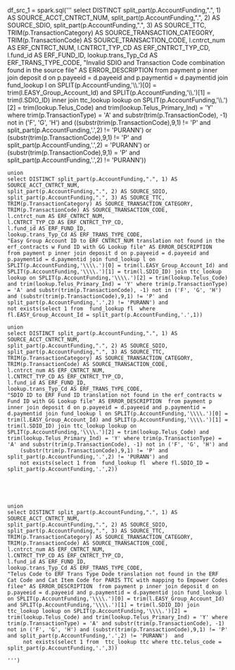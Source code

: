 df_src_1 = spark.sql(''' select DISTINCT split_part(p.AccountFunding,".", 1) AS SOURCE_ACCT_CNTRCT_NUM, 
    split_part(p.AccountFunding,".", 2) AS SOURCE_SDIO, 
    split_part(p.AccountFunding,".", 3) AS SOURCE_TTC, 
    TRIM(p.TransactionCategory) AS SOURCE_TRANSACTION_CATEGORY, 
    TRIM(p.TransactionCode) AS SOURCE_TRANSACTION_CODE, 
    l.cntrct_num AS ERF_CNTRCT_NUM, 
    l.CNTRCT_TYP_CD AS ERF_CNTRCT_TYP_CD, 
    l.fund_id AS ERF_FUND_ID, 
    lookup.trans_Typ_Cd AS ERF_TRANS_TYPE_CODE, 
    "Invalid SDIO and Transaction Code combination found in the source file" AS ERROR_DESCRIPTION  from payment p inner join deposit d on p.payeeid = d.payeeid and p.paymentid = d.paymentid join fund_lookup l on SPLIT(p.AccountFunding,'\\\\.')[0] = trim(l.EASY_Group_Account_Id) and SPLIT(p.AccountFunding,'\\\\.')[1] = trim(l.SDIO_ID) inner join ttc_lookup lookup on SPLIT(p.AccountFunding,'\\\\.')[2] = trim(lookup.Telus_Code) and trim(lookup.Telus_Primary_Ind) = 'Y' where trim(p.TransactionType) = 'A' and substr(trim(p.TransactionCode), -1) not in ('F', 'G', 'H') and ((substr(trim(p.TransactionCode),9,1) != 'P' and split_part(p.AccountFunding,'.',2) != 'PURANN')
         or (substr(trim(p.TransactionCode),9,1) != 'P' and split_part(p.AccountFunding,'.',2) = 'PURANN') 
         or (substr(trim(p.TransactionCode),9,1) = 'P' and split_part(p.AccountFunding,'.',2) != 'PURANN'))
    
    union 
    select DISTINCT split_part(p.AccountFunding,".", 1) AS SOURCE_ACCT_CNTRCT_NUM, 
    split_part(p.AccountFunding,".", 2) AS SOURCE_SDIO, 
    split_part(p.AccountFunding,".", 3) AS SOURCE_TTC, 
    TRIM(p.TransactionCategory) AS SOURCE_TRANSACTION_CATEGORY, 
    TRIM(p.TransactionCode) AS SOURCE_TRANSACTION_CODE, 
    l.cntrct_num AS ERF_CNTRCT_NUM, 
    l.CNTRCT_TYP_CD AS ERF_CNTRCT_TYP_CD, 
    l.fund_id AS ERF_FUND_ID, 
    lookup.trans_Typ_Cd AS ERF_TRANS_TYPE_CODE, 
    "Easy Group Account ID to ERF CNTRCT_NUM translation not found in the erf_contracts w Fund ID with GG Lookup file" AS ERROR_DESCRIPTION  from payment p inner join deposit d on p.payeeid = d.payeeid and p.paymentid = d.paymentid join fund_lookup l on SPLIT(p.AccountFunding,'\\\\.')[0] = trim(l.EASY_Group_Account_Id) and SPLIT(p.AccountFunding,'\\\\.')[1] = trim(l.SDIO_ID) join ttc_lookup lookup on SPLIT(p.AccountFunding,'\\\\.')[2] = trim(lookup.Telus_Code) and trim(lookup.Telus_Primary_Ind) = 'Y' where trim(p.TransactionType) = 'A' and substr(trim(p.TransactionCode), -1) not in ('F', 'G', 'H') and (substr(trim(p.TransactionCode),9,1) != 'P' and split_part(p.AccountFunding,'.',2) != 'PURANN') and
    not exists(select 1 from  fund_lookup fl  where fl.EASY_Group_Account_Id = split_part(p.AccountFunding,'.',1))
    
    union
    select DISTINCT split_part(p.AccountFunding,".", 1) AS SOURCE_ACCT_CNTRCT_NUM, 
    split_part(p.AccountFunding,".", 2) AS SOURCE_SDIO, 
    split_part(p.AccountFunding,".", 3) AS SOURCE_TTC, 
    TRIM(p.TransactionCategory) AS SOURCE_TRANSACTION_CATEGORY, 
    TRIM(p.TransactionCode) AS SOURCE_TRANSACTION_CODE, 
    l.cntrct_num AS ERF_CNTRCT_NUM, 
    l.CNTRCT_TYP_CD AS ERF_CNTRCT_TYP_CD, 
    l.fund_id AS ERF_FUND_ID, 
    lookup.trans_Typ_Cd AS ERF_TRANS_TYPE_CODE, 
    "SDIO ID to ERF Fund ID translation not found in the erf_contracts w Fund ID with GG Lookup file" AS ERROR_DESCRIPTION  from payment p inner join deposit d on p.payeeid = d.payeeid and p.paymentid = d.paymentid join fund_lookup l on SPLIT(p.AccountFunding,'\\\\.')[0] = trim(l.EASY_Group_Account_Id) and SPLIT(p.AccountFunding,'\\\\.')[1] = trim(l.SDIO_ID) join ttc_lookup lookup on SPLIT(p.AccountFunding,'\\\\.')[2] = trim(lookup.Telus_Code) and trim(lookup.Telus_Primary_Ind) = 'Y' where trim(p.TransactionType) = 'A' and substr(trim(p.TransactionCode), -1) not in ('F', 'G', 'H') and
        (substr(trim(p.TransactionCode),9,1) != 'P' and split_part(p.AccountFunding,'.',2) != 'PURANN') and 
        not exists(select 1 from  fund_lookup fl  where fl.SDIO_ID = split_part(p.AccountFunding,'.',2))

    
       

    
    union
    select DISTINCT split_part(p.AccountFunding,".", 1) AS SOURCE_ACCT_CNTRCT_NUM, 
    split_part(p.AccountFunding,".", 2) AS SOURCE_SDIO, 
    split_part(p.AccountFunding,".", 3) AS SOURCE_TTC, 
    TRIM(p.TransactionCategory) AS SOURCE_TRANSACTION_CATEGORY, 
    TRIM(p.TransactionCode) AS SOURCE_TRANSACTION_CODE, 
    l.cntrct_num AS ERF_CNTRCT_NUM, 
    l.CNTRCT_TYP_CD AS ERF_CNTRCT_TYP_CD, 
    l.fund_id AS ERF_FUND_ID, 
    lookup.trans_Typ_Cd AS ERF_TRANS_TYPE_CODE, 
    "Telus Code to ERF Trans Type Dode translation not found in the ERF Cat Code and Cat Item Code for PARIS TTC with mapping to Empower Codes filee" AS ERROR_DESCRIPTION  from payment p inner join deposit d on p.payeeid = d.payeeid and p.paymentid = d.paymentid join fund_lookup l on SPLIT(p.AccountFunding,'\\\\.')[0] = trim(l.EASY_Group_Account_Id) and SPLIT(p.AccountFunding,'\\\\.')[1] = trim(l.SDIO_ID) join ttc_lookup lookup on SPLIT(p.AccountFunding,'\\\\.')[2] = trim(lookup.Telus_Code) and trim(lookup.Telus_Primary_Ind) = 'Y' where trim(p.TransactionType) = 'A' and substr(trim(p.TransactionCode), -1) not in ('F', 'G', 'H') and (substr(trim(p.TransactionCode),9,1) != 'P' and split_part(p.AccountFunding,'.',2) != 'PURANN')  and 
         not exists(select 1 from  ttc_lookup ttc where ttc.telus_code = split_part(p.AccountFunding,'.',3))

    ''')
